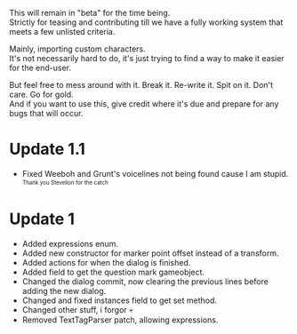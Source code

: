 ﻿This will remain in "beta" for the time being. </br>
Strictly for teasing and contributing till we have a fully working system that meets a few unlisted criteria. </br>

Mainly, importing custom characters. </br>
It's not necessarily hard to do, it's just trying to find a way to make it easier for the end-user. </br>

But feel free to mess around with it. Break it. Re-write it. Spit on it. Don't care. Go for gold. </br>
And if you want to use this, give credit where it's due and prepare for any bugs that will occur.

# Update 1.1
- Fixed Weeboh and Grunt's voicelines not being found cause I am stupid. <sup><sub>Thank you Stevelion for the catch</sub></sup>

# Update 1
- Added expressions enum.
- Added new constructor for marker point offset instead of a transform.
- Added actions for when the dialog is finished.
- Added field to get the question mark gameobject.
- Changed the dialog commit, now clearing the previous lines before adding the new dialog.
- Changed and fixed instances field to get set method.
- Changed other stuff, i forgor 💀
- Removed TextTagParser patch, allowing expressions.